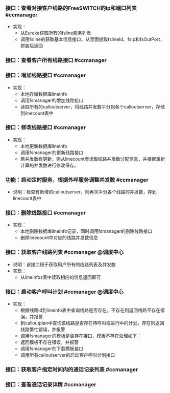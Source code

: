 ### 接口：查看对接客户线路的FreeSWITCH的ip和端口列表 #ccmanager
* 实现：
    * 从Eureka获取所有的fsline服务列表
    * 调用fsline的获取基本信息接口，从里面提取fslineId、fsIp和fsOutPort，拼装后返回

### 接口：查看客户所有线路接口 #ccmanager
### 接口：增加线路接口 #ccmanager
* 实现：
    * 本地存储数据库lineinfo
    * 调用fsmanager的增加线路接口
    * 读取所有的calloutserver，将线路并发数平分到各个calloutserver，存储到linecount表中

### 接口：修改线路接口 #ccmanager
* 实现：
    * 本地更新数据库lineinfo
    * 调用fsmanager的更新线路接口
    * 若并发数有更新，则从linecount表读取线路并发数分配信息，并根据重新计算的并发数进行修改保存。

### 功能：启动定时服务，根据外呼服务调整并发数 #ccmanager
* 说明：检查有新增的calloutserver，则再次平分各个线路的并发数，存到linecount表中

### 接口：删除线路接口 #ccmanager
* 实现：
    * 本地删除数据库lineinfo记录，同时调用fsmanager的删除线路接口
    * 删除linecount中对应的线路并发数信息

### 接口：获取客户线路列表 #ccmanager @调度中心
* 说明：该接口用于获取用户所有的线路列表及并发数
* 实现：
    * 从lineinfos表中读取相应的信息返回即可

### 接口：启动客户呼叫计划 #ccmanager @调度中心
* 实现：
    * 根据线路id到lineinfo表中查询线路是否存在，不存在则返回线路不存在错误，并报警
    * 到calloutplan中查询该线路是否存在待呼叫或进行中的计划，存在则返回线路繁忙错误，并报警
    * 调用fsmanager的模板是否存在接口，模板不存在处理如下：
    * 返回模板不存在错误，并报警
    * 调用fsmanager的下载模板接口
    * 调用所有calloutserver的启动客户呼叫计划接口

### 接口：获取客户指定时间内的通话记录列表 #ccmanager

### 接口：查看通话记录详情 #ccmanager